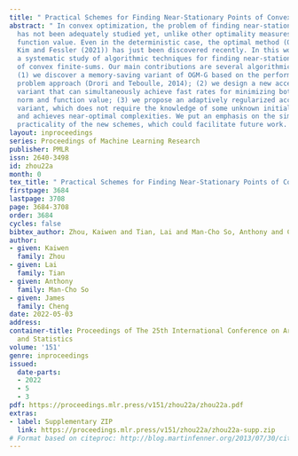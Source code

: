 ```yaml
---
title: " Practical Schemes for Finding Near-Stationary Points of Convex Finite-Sums "
abstract: " In convex optimization, the problem of finding near-stationary points
  has not been adequately studied yet, unlike other optimality measures such as the
  function value. Even in the deterministic case, the optimal method (OGM-G, due to
  Kim and Fessler (2021)) has just been discovered recently. In this work, we conduct
  a systematic study of algorithmic techniques for finding near-stationary points
  of convex finite-sums. Our main contributions are several algorithmic discoveries:
  (1) we discover a memory-saving variant of OGM-G based on the performance estimation
  problem approach (Drori and Teboulle, 2014); (2) we design a new accelerated SVRG
  variant that can simultaneously achieve fast rates for minimizing both the gradient
  norm and function value; (3) we propose an adaptively regularized accelerated SVRG
  variant, which does not require the knowledge of some unknown initial constants
  and achieves near-optimal complexities. We put an emphasis on the simplicity and
  practicality of the new schemes, which could facilitate future work. "
layout: inproceedings
series: Proceedings of Machine Learning Research
publisher: PMLR
issn: 2640-3498
id: zhou22a
month: 0
tex_title: " Practical Schemes for Finding Near-Stationary Points of Convex Finite-Sums "
firstpage: 3684
lastpage: 3708
page: 3684-3708
order: 3684
cycles: false
bibtex_author: Zhou, Kaiwen and Tian, Lai and Man-Cho So, Anthony and Cheng, James
author:
- given: Kaiwen
  family: Zhou
- given: Lai
  family: Tian
- given: Anthony
  family: Man-Cho So
- given: James
  family: Cheng
date: 2022-05-03
address:
container-title: Proceedings of The 25th International Conference on Artificial Intelligence
  and Statistics
volume: '151'
genre: inproceedings
issued:
  date-parts:
  - 2022
  - 5
  - 3
pdf: https://proceedings.mlr.press/v151/zhou22a/zhou22a.pdf
extras:
- label: Supplementary ZIP
  link: https://proceedings.mlr.press/v151/zhou22a/zhou22a-supp.zip
# Format based on citeproc: http://blog.martinfenner.org/2013/07/30/citeproc-yaml-for-bibliographies/
---
```

